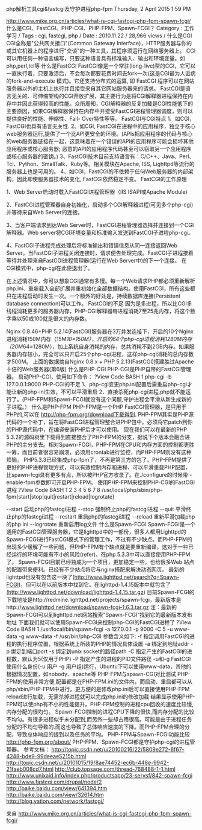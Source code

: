 php解析工具cgi&fastcgi及守护进程php-fpm
Thursday, 2 April 2015
1:59 PM
 
http://www.mike.org.cn/articles/what-is-cgi-fastcgi-php-fpm-spawn-fcgi/
什么是CGI、FastCGI、PHP-CGI、PHP-FPM、Spawn-FCGI？
Category : 工作学习 / Tags : cgi, fastcgi, php / Date : 2010.11.22 / 28,966 views /
什么是CGI
CGI全称是"公共网关接口"(Common Gateway Interface)，HTTP服务器与你的或其它机器上的程序进行"交谈"的一种工具，其程序须运行在网络服务器上。
CGI可以用任何一种语言编写，只要这种语言具有标准输入、输出和环境变量。如php,perl,tcl等
什么是FastCGI
FastCGI像是一个常驻(long-live)型的CGI，它可以一直执行着，只要激活后，不会每次都要花费时间去fork一次(这是CGI最为人诟病的fork-and-execute 模式)。它还支持分布式的运算, 即 FastCGI 程序可以在网站服务器以外的主机上执行并且接受来自其它网站服务器来的请求。
FastCGI是语言无关的、可伸缩架构的CGI开放扩展，其主要行为是将CGI解释器进程保持在内存中并因此获得较高的性能。众所周知，CGI解释器的反复加载是CGI性能低下的主要原因，如果CGI解释器保持在内存中并接受FastCGI进程管理器调度，则可以提供良好的性能、伸缩性、Fail- Over特性等等。
FastCGI与CGI特点
1、如CGI，FastCGI也具有语言无关性.
2、如CGI, FastCGI在进程中的应用程序，独立于核心web服务器运行,提供了一个比API更安全的环境。(APIs把应用程序的代码与核心的web服务器链接在一起，这意味着在一个错误的API的应用程序可能会损坏其他应用程序或核心服务器; 恶意的API的应用程序代码甚至可以窃取另一个应用程序或核心服务器的密钥。)
3、FastCGI技术目前支持语言有：C/C++、Java、Perl、Tcl、Python、SmallTalk、Ruby等。相关模块在Apache, ISS, Lighttpd等流行的服务器上也是可用的。
4、如CGI，FastCGI的不依赖于任何Web服务器的内部架构，因此即使服务器技术的变化, FastCGI依然稳定不变。
FastCGI的工作原理
 
1、Web Server启动时载入FastCGI进程管理器（IIS ISAPI或Apache Module)
 
2、FastCGI进程管理器自身初始化，启动多个CGI解释器进程(可见多个php-cgi)并等待来自Web Server的连接。
 
3、当客户端请求到达Web Server时，FastCGI进程管理器选择并连接到一个CGI解释器。Web server将CGI环境变量和标准输入发送到FastCGI子进程php-cgi。
 
4、FastCGI子进程完成处理后将标准输出和错误信息从同一连接返回Web Server。当FastCGI子进程关闭连接时，请求便告处理完成。FastCGI子进程接着等待并处理来自FastCGI进程管理器(运行在Web Server中)的下一个连接。 在CGI模式中，php-cgi在此便退出了。
 
在上述情况中，你可以想象CGI通常有多慢。每一个Web请求PHP都必须重新解析php.ini、重新载入全部扩展并重初始化全部数据结构。使用FastCGI，所有这些都只在进程启动时发生一次。一个额外的好处是，持续数据库连接(Persistent database connection)可以工作。
FastCGI的不足
因为是多进程，所以比CGI多线程消耗更多的服务器内存，PHP-CGI解释器每进程消耗7至25兆内存，将这个数字乘以50或100就是很大的内存数。
 
Nginx 0.8.46+PHP 5.2.14(FastCGI)服务器在3万并发连接下，开启的10个Nginx进程消耗150M内存（15M*10=150M），开启的64个php-cgi进程消耗1280M内存（20M*64=1280M），加上系统自身消耗的内存，总共消耗不到2GB内存。如果服务器内存较小，完全可以只开启25个php-cgi进程，这样php-cgi消耗的总内存数才500M。
上面的数据摘自Nginx 0.8.x + PHP 5.2.13(FastCGI)搭建胜过Apache十倍的Web服务器(第6版)
什么是PHP-CGI
PHP-CGI是PHP自带的FastCGI管理器。
启动PHP-CGI，使用如下命令：
?View Code BASH
1php-cgi -b 127.0.0.1:9000PHP-CGI的不足
1、php-cgi变更php.ini配置后需重启php-cgi才能让新的php-ini生效，不可以平滑重启
2、直接杀死php-cgi进程,php就不能运行了。(PHP-FPM和Spawn-FCGI就没有这个问题,守护进程会平滑从新生成新的子进程。）
什么是PHP-FPM
PHP-FPM是一个PHP FastCGI管理器，是只用于PHP的,可以在 http://php-fpm.org/download下载得到.
PHP-FPM其实是PHP源代码的一个补丁，旨在将FastCGI进程管理整合进PHP包中。必须将它patch到你的PHP源代码中，在编译安装PHP后才可以使用。
现在我们可以在最新的PHP 5.3.2的源码树里下载得到直接整合了PHP-FPM的分支，据说下个版本会融合进PHP的主分支去。相对Spawn-FCGI，PHP-FPM在CPU和内存方面的控制都更胜一筹，而且前者很容易崩溃，必须用crontab进行监控，而PHP-FPM则没有这种烦恼。
PHP5.3.3已经集成php-fpm了，不再是第三方的包了。PHP-FPM提供了更好的PHP进程管理方式，可以有效控制内存和进程、可以平滑重载PHP配置，比spawn-fcgi具有更多有点，所以被PHP官方收录了。在./configure的时候带 -enable-fpm参数即可开启PHP-FPM。
使用PHP-FPM来控制PHP-CGI的FastCGI进程
?View Code BASH
1
2
3
4
5
6
7
8/usr/local/php/sbin/php-fpm{start|stop|quit|restart|reload|logrotate}
 
--start 启动php的fastcgi进程
--stop 强制终止php的fastcgi进程
--quit 平滑终止php的fastcgi进程
--restart 重启php的fastcgi进程
--reload 重新平滑加载php的php.ini
--logrotate 重新启用log文件什么是Spawn-FCGI
Spawn-FCGI是一个通用的FastCGI管理服务器，它是lighttpd中的一部份，很多人都用Lighttpd的Spawn-FCGI进行FastCGI模式下的管理工作，不过有不少缺点。而PHP-FPM的出现多少缓解了一些问题，但PHP-FPM有个缺点就是要重新编译，这对于一些已经运行的环境可能有不小的风险(refer)，在php 5.3.3中可以直接使用PHP-FPM了。
Spawn-FCGI目前已经独成为一个项目，更加稳定一些，也给很多Web 站点的配置带来便利。已经有不少站点将它与nginx搭配来解决动态网页。
最新的lighttpd也没有包含这一块了(http://www.lighttpd.net/search?q=Spawn-FCGI)，但可以在以前版本中找到它。在lighttpd-1.4.15版本中就包含了(http://www.lighttpd.net/download/lighttpd-1.4.15.tar.gz)
目前Spawn-FCGI的下载地址是http://redmine.lighttpd.net/projects/spawn-fcgi，最新版本是http://www.lighttpd.net/download/spawn-fcgi-1.6.3.tar.gz
注：最新的Spawn-FCGI可以到lighttpd.net网站搜索"Spawn-FCGI"找到它的最新版本发布地址
下面我们就可以使用Spawn-FCGI来控制php-CGI的FastCGI进程了
?View Code BASH
1    /usr/local/bin/spawn-fcgi -a 127.0.0.1 -p 9000 -C 5 -u www-data -g www-data -f /usr/bin/php-CGI参数含义如下:
-f 指定调用FastCGI的进程的执行程序位置，根据系统上所装的PHP的情况具体设置
-a 绑定到地址addr
-p 绑定到端口port
-s 绑定到unix socket的路径path
-C 指定产生的FastCGI的进程数，默认为5(仅用于PHP)
-P 指定产生的进程的PID文件路径
-u和-g FastCGI使用什么身份(-u 用户 -g 用户组)运行，Ubuntu下可以使用www-data，其他的根据情况配置，如nobody、apache等
PHP-FPM与spawn-CGI对比测试
PHP-FPM的使用非常方便,配置都是在PHP-FPM.ini的文件内，而启动、重启都可以从php/sbin/PHP-FPM中进行。更方便的是修改php.ini后可以直接使用PHP-FPM reload进行加载，无需杀掉进程就可以完成php.ini的修改加载
结果显示使用PHP-FPM可以使php有不小的性能提升。PHP-FPM控制的进程cpu回收的速度比较慢,内存分配的很均匀。
Spawn-FCGI控制的进程CPU下降的很快,而内存分配的比较不均匀。有很多进程似乎未分配到,而另外一些却占用很高。可能是由于进程任务分配的不均匀导致的.而这也导致了总体响应速度的下降。而PHP-FPM合理的分配，导致总体响应的提到以及任务的平均。
PHP-FPM与Spawn-FCGI功能比较
http://php-fpm.org/about/
PHP-FPM、Spawn-FCGI都是守护php-cgi的进程管理器。
参考文档：
http://topic.csdn.net/u/20100216/22/5809e272-6f67-4248-bde9-99deeae5215b.html
http://topic.csdn.net/u/20101015/19/8ae74452-ec6b-448e-9942-21faeb008cd7.html
http://club.topsage.com/thread-768488-1-1.html
http://www.unixaid.info/index.php/productsapp/23-servsf/842-spawn-fcgi
http://www.fastcgi.com/drupal/node/2
http://baike.baidu.com/view/641394.htm
http://baike.baidu.com/view/32614.htm
http://blog.yation.com/network/fastcgi/
 
来自 <http://www.mike.org.cn/articles/what-is-cgi-fastcgi-php-fpm-spawn-fcgi/> 
 
 
